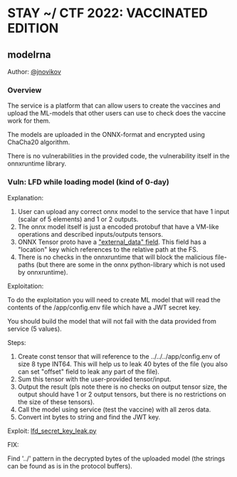 # STAY ~/ CTF 2022: VACCINATED EDITION

## modelrna

Author: [@jnovikov](https://github.com/jnovikov)

### Overview

The service is a platform that can allow users to create the vaccines and upload the ML-models that other users can
use to check does the vaccine work for them.

The models are uploaded in the ONNX-format and encrypted using ChaCha20 algorithm.

There is no vulnerabilities in the provided code, the vulnerability itself in the onnxruntime library.
 
### Vuln: LFD while loading model (kind of 0-day)

Explanation:
1. User can upload any correct onnx model to the service that have 1 input (scalar of 5 elements) and 1 or 2 outputs. 
2. The onnx model itself is just a encoded protobuf that have a VM-like operations and described inputs/outputs tensors. 
3. ONNX Tensor proto have a ["external_data" field](https://github.com/onnx/onnx/blob/main/onnx/onnx.proto#L596). This field has a "location" key which references to the relative path at the FS.    
4. There is no checks in the onnxruntime that will block the malicious file-paths (but there are some in the onnx python-library which is not used by onnxruntime).

Exploitation:

To do the exploitation you will need to create ML model that will read the contents of the /app/config.env file which have a JWT secret key.

You should build the model that will not fail with the data provided from service (5 values).

Steps:
1. Create const tensor that will reference to the ../../../app/config.env of size 8 type INT64. 
This will help us to leak 40 bytes of the file (you also can set "offset" field to leak any part of the file).
2. Sum this tensor with the user-provided tensor/input.
3. Output the result (pls note there is no checks on output tensor size, the output should have 1 or 2 output tensors, but there is no restrictions on the size of these tensors).
4. Call the model using service (test the vaccine) with all zeros data.
5. Convert int bytes to string and find the JWT key.

Exploit: [lfd_secret_key_leak.py](lfd_secret_key_leak.py)

FIX:

Find '../' pattern in the decrypted bytes of the uploaded model (the strings can be found as is in the protocol buffers).
